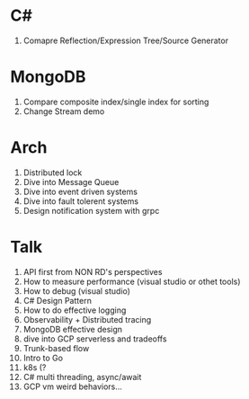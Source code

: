 # C#
1. Comapre Reflection/Expression Tree/Source Generator


# MongoDB
1. Compare composite index/single index for sorting
2. Change Stream demo


# Arch
1. Distributed lock
2. Dive into Message Queue
3. Dive into event driven systems
4. Dive into fault tolerent systems
5. Design notification system with grpc

# Talk
1. API first from NON RD's perspectives
2. How to measure performance (visual studio or othet tools)
3. How to debug (visual studio)
4. C# Design Pattern
5. How to do effective logging
6. Observability + Distributed tracing
7. MongoDB effective design
8. dive into GCP serverless and tradeoffs
9. Trunk-based flow
10. Intro to Go
11. k8s (?
12. C# multi threading, async/await
13. GCP vm weird behaviors...
